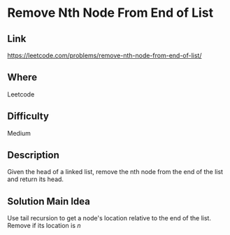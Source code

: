 # Remove Nth Node From End of List

## Link

https://leetcode.com/problems/remove-nth-node-from-end-of-list/

## Where

Leetcode

## Difficulty

Medium

## Description

Given the head of a linked list, remove the nth node from the end of the list and return its head.

## Solution Main Idea

Use tail recursion to get a node's location relative to the end of the list. Remove if its location is $n$
